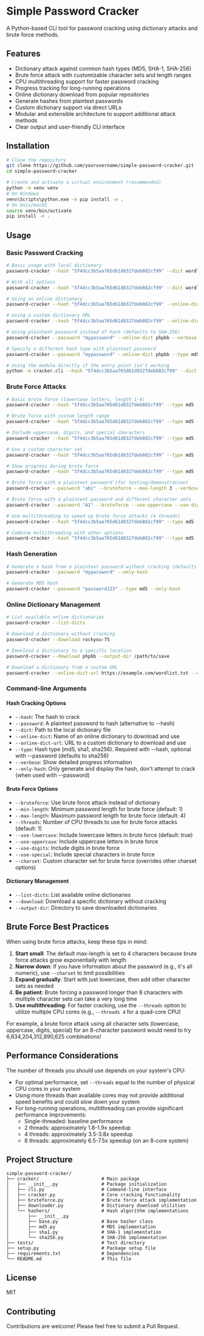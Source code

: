 # Simple Password Cracker

A Python-based CLI tool for password cracking using dictionary attacks and brute force methods.

## Features

- Dictionary attack against common hash types (MD5, SHA-1, SHA-256)
- Brute force attack with customizable character sets and length ranges
- CPU multithreading support for faster password cracking
- Progress tracking for long-running operations
- Online dictionary download from popular repositories
- Generate hashes from plaintext passwords
- Custom dictionary support via direct URLs
- Modular and extensible architecture to support additional attack methods
- Clear output and user-friendly CLI interface

## Installation

```bash
# Clone the repository
git clone https://github.com/yourusername/simple-password-cracker.git
cd simple-password-cracker

# Create and activate a virtual environment (recommended)
python -m venv venv
# On Windows
venv\Scripts\python.exe -m pip install -e .
# On Unix/macOS
source venv/bin/activate
pip install -e .
```

## Usage

### Basic Password Cracking

```bash
# Basic usage with local dictionary
password-cracker --hash "5f4dcc3b5aa765d61d8327deb882cf99" --dict wordlist.txt --type md5

# With all options
password-cracker --hash "5f4dcc3b5aa765d61d8327deb882cf99" --dict wordlist.txt --type md5 --verbose

# Using an online dictionary
password-cracker --hash "5f4dcc3b5aa765d61d8327deb882cf99" --online-dict rockyou-75 --type md5

# Using a custom dictionary URL
password-cracker --hash "5f4dcc3b5aa765d61d8327deb882cf99" --online-dict-url https://example.com/wordlist.txt --type md5

# Using plaintext password instead of hash (defaults to SHA-256)
password-cracker --password "mypassword" --online-dict phpbb --verbose

# Specify a different hash type with plaintext password
password-cracker --password "mypassword" --online-dict phpbb --type md5 --verbose

# Using the module directly if the entry point isn't working
python -m cracker.cli --hash "5f4dcc3b5aa765d61d8327deb882cf99" --dict wordlist.txt --type md5
```

### Brute Force Attacks

```bash
# Basic brute force (lowercase letters, length 1-4)
password-cracker --hash "5f4dcc3b5aa765d61d8327deb882cf99" --type md5 --bruteforce

# Brute force with custom length range
password-cracker --hash "5f4dcc3b5aa765d61d8327deb882cf99" --type md5 --bruteforce --min-length 4 --max-length 6

# Include uppercase, digits, and special characters
password-cracker --hash "5f4dcc3b5aa765d61d8327deb882cf99" --type md5 --bruteforce --use-uppercase --use-digits --use-special

# Use a custom character set
password-cracker --hash "5f4dcc3b5aa765d61d8327deb882cf99" --type md5 --bruteforce --charset "abcdef0123456789"

# Show progress during brute force
password-cracker --hash "5f4dcc3b5aa765d61d8327deb882cf99" --type md5 --bruteforce --verbose

# Brute force with a plaintext password (for testing/demonstration)
password-cracker --password "abc" --bruteforce --max-length 3 --verbose

# Brute force with a plaintext password and different character sets
password-cracker --password "A1" --bruteforce --use-uppercase --use-digits --verbose

# Use multithreading to speed up brute force attacks (4 threads)
password-cracker --hash "5f4dcc3b5aa765d61d8327deb882cf99" --type md5 --bruteforce --threads 4

# Combine multithreading with other options
password-cracker --hash "5f4dcc3b5aa765d61d8327deb882cf99" --type md5 --bruteforce --max-length 5 --threads 8 --verbose
```

### Hash Generation

```bash
# Generate a hash from a plaintext password without cracking (defaults to SHA-256)
password-cracker --password "mypassword" --only-hash

# Generate MD5 hash
password-cracker --password "password123" --type md5 --only-hash
```

### Online Dictionary Management

```bash
# List available online dictionaries
password-cracker --list-dicts

# Download a dictionary without cracking
password-cracker --download rockyou-75

# Download a dictionary to a specific location
password-cracker --download phpbb --output-dir /path/to/save

# Download a dictionary from a custom URL
password-cracker --online-dict-url https://example.com/wordlist.txt --output-dir ./dictionaries
```

### Command-line Arguments

#### Hash Cracking Options
- `--hash`: The hash to crack
- `--password`: A plaintext password to hash (alternative to --hash)
- `--dict`: Path to the local dictionary file
- `--online-dict`: Name of an online dictionary to download and use
- `--online-dict-url`: URL to a custom dictionary to download and use
- `--type`: Hash type (md5, sha1, sha256). Required with --hash, optional with --password (defaults to sha256)
- `--verbose`: Show detailed progress information
- `--only-hash`: Only generate and display the hash, don't attempt to crack (when used with --password)

#### Brute Force Options
- `--bruteforce`: Use brute force attack instead of dictionary
- `--min-length`: Minimum password length for brute force (default: 1)
- `--max-length`: Maximum password length for brute force (default: 4)
- `--threads`: Number of CPU threads to use for brute force attacks (default: 1)
- `--use-lowercase`: Include lowercase letters in brute force (default: true)
- `--use-uppercase`: Include uppercase letters in brute force
- `--use-digits`: Include digits in brute force
- `--use-special`: Include special characters in brute force
- `--charset`: Custom character set for brute force (overrides other charset options)

#### Dictionary Management
- `--list-dicts`: List available online dictionaries
- `--download`: Download a specific dictionary without cracking
- `--output-dir`: Directory to save downloaded dictionaries

## Brute Force Best Practices

When using brute force attacks, keep these tips in mind:

1. **Start small**: The default max-length is set to 4 characters because brute force attacks grow exponentially with length
2. **Narrow down**: If you have information about the password (e.g., it's all numeric), use `--charset` to limit possibilities
3. **Expand gradually**: Start with just lowercase, then add other character sets as needed
4. **Be patient**: Brute forcing a password longer than 8 characters with multiple character sets can take a very long time
5. **Use multithreading**: For faster cracking, use the `--threads` option to utilize multiple CPU cores (e.g., `--threads 4` for a quad-core CPU)

For example, a brute force attack using all character sets (lowercase, uppercase, digits, special) for an 8-character password would need to try 6,634,204,312,890,625 combinations!

## Performance Considerations

The number of threads you should use depends on your system's CPU:

- For optimal performance, set `--threads` equal to the number of physical CPU cores in your system
- Using more threads than available cores may not provide additional speed benefits and could slow down your system
- For long-running operations, multithreading can provide significant performance improvements:
  - Single-threaded: baseline performance
  - 2 threads: approximately 1.8-1.9x speedup
  - 4 threads: approximately 3.5-3.8x speedup
  - 8 threads: approximately 6.5-7.5x speedup (on an 8-core system)

## Project Structure

```
simple-password-cracker/
├── cracker/                       # Main package
│   ├── __init__.py                # Package initialization
│   ├── cli.py                     # Command-line interface
│   ├── cracker.py                 # Core cracking functionality
│   ├── bruteforce.py              # Brute force attack implementation
│   ├── downloader.py              # Dictionary download utilities
│   └── hashers/                   # Hash algorithm implementations
│       ├── __init__.py
│       ├── base.py                # Base hasher class
│       ├── md5.py                 # MD5 implementation
│       ├── sha1.py                # SHA-1 implementation
│       └── sha256.py              # SHA-256 implementation
├── tests/                         # Test directory
├── setup.py                       # Package setup file
├── requirements.txt               # Dependencies
└── README.md                      # This file
```

## License

MIT

## Contributing

Contributions are welcome! Please feel free to submit a Pull Request.

